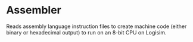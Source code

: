 # Assembler
Reads assembly language instruction files to create machine code (either binary or hexadecimal output) to run on an 8-bit CPU on Logisim.  

